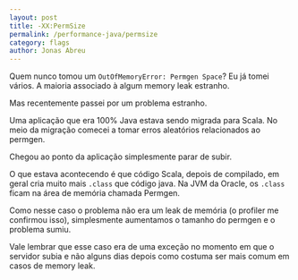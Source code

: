 ```yaml
---
layout: post
title: -XX:PermSize
permalink: /performance-java/permsize
category: flags
author: Jonas Abreu
---
```


Quem nunco tomou um `OutOfMemoryError: Permgen Space`? Eu já tomei vários. A maioria associado à algum
memory leak estranho.

Mas recentemente passei por um problema estranho.

Uma aplicação que era 100% Java estava sendo migrada para Scala. No meio da migração comecei a tomar
erros aleatórios relacionados ao permgen.

Chegou ao ponto da aplicação simplesmente parar de subir.

O que estava acontecendo é que código Scala, depois de compilado, em geral cria muito mais `.class` que
código java. Na JVM da Oracle, os `.class` ficam na área de memória chamada Permgen.

Como nesse caso o problema não era um leak de memória (o profiler me confirmou isso), simplesmente 
aumentamos o tamanho do permgen e o problema sumiu. 

Vale lembrar que esse caso era de uma exceção no momento em que o servidor subia e não alguns dias depois
como costuma ser mais comum em casos de memory leak.
